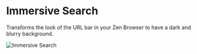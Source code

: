 
# Immersive Search

Transforms the look of the URL bar in your Zen Browser to have a dark and blurry background.

![Immersive Search](images/search.png)
